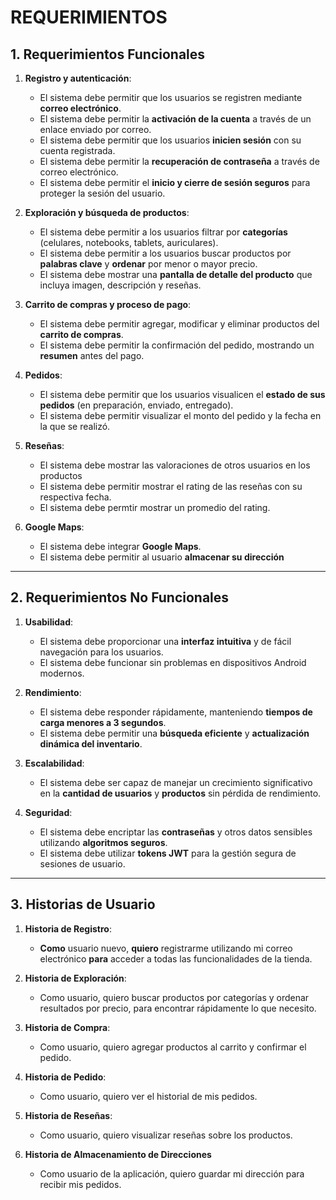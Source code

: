 # REQUERIMIENTOS

## 1. Requerimientos Funcionales

1. **Registro y autenticación**:
   - El sistema debe permitir que los usuarios se registren mediante **correo electrónico**.
   - El sistema debe permitir la **activación de la cuenta** a través de un enlace enviado por correo.
   - El sistema debe permitir que los usuarios **inicien sesión** con su cuenta registrada.
   - El sistema debe permitir la **recuperación de contraseña** a través de correo electrónico.
   - El sistema debe permitir el **inicio y cierre de sesión seguros** para proteger la sesión del usuario.

2. **Exploración y búsqueda de productos**:
   - El sistema debe permitir a los usuarios filtrar por **categorías** (celulares, notebooks, tablets, auriculares).
   - El sistema debe permitir a los usuarios buscar productos por **palabras clave** y **ordenar** por menor o mayor precio.
   - El sistema debe mostrar una **pantalla de detalle del producto** que incluya imagen, descripción y reseñas.

3. **Carrito de compras y proceso de pago**:
   - El sistema debe permitir agregar, modificar y eliminar productos del **carrito de compras**.
   - El sistema debe permitir la confirmación del pedido, mostrando un **resumen** antes del pago.

4. **Pedidos**:
   - El sistema debe permitir que los usuarios visualicen el **estado de sus pedidos** (en preparación, enviado, entregado).
   - El sistema debe permitir visualizar el monto del pedido y la fecha en la que se realizó.

5. **Reseñas**:
   - El sistema debe mostrar las valoraciones de otros usuarios en los productos
   - El sistema debe permitir mostrar el rating de las reseñas con su respectiva fecha.
   - El sistema debe permtir mostrar un promedio del rating.
   
6. **Google Maps**:  
   - El sistema debe integrar **Google Maps**.  
   - El sistema debe permitir al usuario **almacenar su dirección**
---

## 2. Requerimientos No Funcionales

1. **Usabilidad**:
   - El sistema debe proporcionar una **interfaz intuitiva** y de fácil navegación para los usuarios.
   - El sistema debe funcionar sin problemas en dispositivos Android modernos.

2. **Rendimiento**:
   - El sistema debe responder rápidamente, manteniendo **tiempos de carga menores a 3 segundos**.
   - El sistema debe permitir una **búsqueda eficiente** y **actualización dinámica del inventario**.

3. **Escalabilidad**:
   - El sistema debe ser capaz de manejar un crecimiento significativo en la **cantidad de usuarios** y **productos** sin pérdida de rendimiento.

4. **Seguridad**:
   - El sistema debe encriptar las **contraseñas** y otros datos sensibles utilizando **algoritmos seguros**.
   - El sistema debe utilizar **tokens JWT** para la gestión segura de sesiones de usuario.

---

## 3. Historias de Usuario

1. **Historia de Registro**:  
   - **Como** usuario nuevo, **quiero** registrarme utilizando mi correo electrónico **para** acceder a todas las funcionalidades de la tienda.

2. **Historia de Exploración**:  
   - Como usuario, quiero buscar productos por categorías y ordenar resultados por precio, para encontrar rápidamente lo que necesito.

3. **Historia de Compra**:  
   - Como usuario, quiero agregar productos al carrito y confirmar el pedido.

4. **Historia de Pedido**:  
   - Como usuario, quiero ver el historial de mis pedidos.

5. **Historia de Reseñas**:  
   - Como usuario, quiero visualizar reseñas sobre los productos.
     
6. **Historia de Almacenamiento de Direcciones**  
   - Como usuario de la aplicación, quiero guardar mi dirección para recibir mis pedidos.
